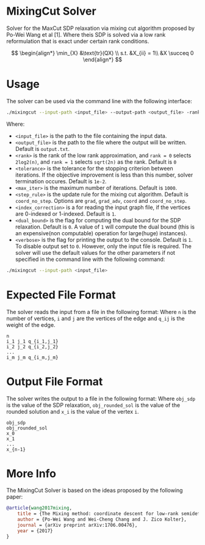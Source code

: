 # MixingCut Solver
Solver for the MaxCut SDP relaxation via mixing cut algorithm proposed by Po-Wei Wang et al [1]. Where theis SDP is solved via a low rank reformulation that is exact under certain rank conditions.

$$
\begin{align*}
\min_{X} &\text{tr}(QX) \\
s.t. &X_{ii} = 1\\
&X \succeq 0
\end{align*}
$$

# Usage

The solver can be used via the command line with the following interface:

```bash
./mixingcut --input-path <input_file> --output-path <output_file> -rank <rank> --tolerance <tolerance> --max-iters <max_iter> --index-correction <index-correction> --step-rule <step_rule> --dual-bound <dual_bound> --verbose <verbose>
```

Where:
- `<input_file>` is the path to the file containing the input data. 
- `<output_file>` is the path to the file where the output will be written. Default is ``output.txt``.
- `<rank>` is the rank of the low rank approximation, and ``rank = 0`` selects ``2log2(n)``, and ``rank = 1`` selects ``sqrt(2n)`` as the rank. Default is ``0``
- `<tolerance>` is the tolerance for the stopping criterion between iterations. If the objective improvement is less than this number, solver termination occures. Default is ``1e-2``.
- `<max_iter>` is the maximum number of iterations. Default is ``1000``.
- `<step_rule>` is the update rule for the mixing cut algorithm. Default is ``coord_no_step``. Options are ``grad``, ``grad_adv``, ``coord`` and ``coord_no_step``.
- `<index_correction>` is a for reading the input graph file, if the vertices are 0-indexed or 1-indexed. Default is ``1``.
- `<dual_bound>` is the flag for computing the dual bound for the SDP relaxation. Default is ``0``. A value of ``1`` will compute the dual bound (this is an expensive(non computable) operation for large(huge) instances). 
- `<verbose>` is the flag for printing the output to the console. Default is ``1``. To disable output set to ``0``.
However, only the input file is required. The solver will use the default values for the other parameters if not specified in the command line with the following command:

```bash
./mixingcut --input-path <input_file>
```

# Expected File Format
The solver reads the input from a file in the following format: Where `n` is the number of vertices, `i` and `j` are the vertices of the edge and `q_ij` is the weight of the edge.

```
n
i_1 j_1 q_{i_1,j_1}
i_2 j_2 q_{i_2,j_2}
...
i_m j_m q_{i_m,j_m}
```

# Output File Format
The solver writes the output to a file in the following format: Where ``obj_sdp`` is the value of the SDP relaxation, ``obj_rounded_sol`` is the value of the rounded solution and `x_i` is the value of the vertex `i`.

```
obj_sdp
obj_rounded_sol
x_0
x_1
...
x_{n-1}
```

# More Info 

The MixingCut Solver is based on the ideas proposed by the following paper:

```bibtex
@article{wang2017mixing,
	title = {The Mixing method: coordinate descent for low-rank semidefinite programming},
	author = {Po-Wei Wang and Wei-Cheng Chang and J. Zico Kolter},
	journal = {arXiv preprint arXiv:1706.00476},
	year = {2017}
}
```
